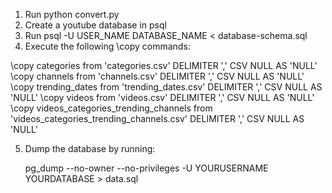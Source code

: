 1. Run python convert.py
2. Create a youtube database in psql
3. Run psql -U USER_NAME DATABASE_NAME < database-schema.sql
4. Execute the following \copy commands:

\copy categories from 'categories.csv' DELIMITER ',' CSV NULL AS 'NULL'
\copy channels from 'channels.csv' DELIMITER ',' CSV NULL AS 'NULL'
\copy trending_dates from 'trending_dates.csv' DELIMITER ',' CSV NULL AS 'NULL'
\copy videos from 'videos.csv' DELIMITER ',' CSV NULL AS 'NULL'
\copy videos_categories_trending_channels from 'videos_categories_trending_channels.csv' DELIMITER ',' CSV NULL AS 'NULL'

5. Dump the database by running:

	pg_dump --no-owner --no-privileges -U YOURUSERNAME YOURDATABASE > data.sql
